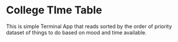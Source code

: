 # College TIme Table
 This is simple Terminal App that reads sorted by the order of priority dataset of things to do based on mood and time available.
